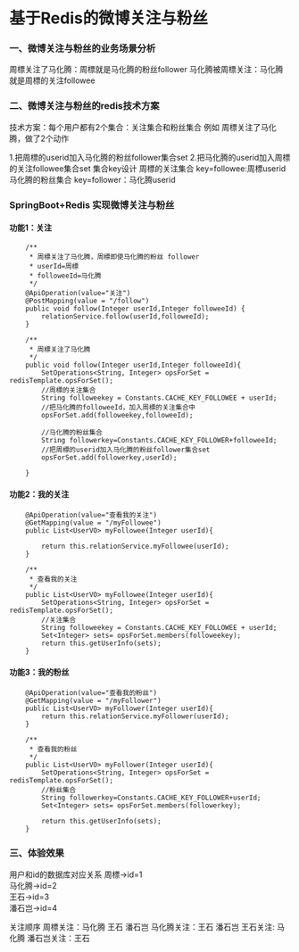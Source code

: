 # 基于Redis的微博关注与粉丝

### 一、微博关注与粉丝的业务场景分析
周標关注了马化腾：周標就是马化腾的粉丝follower
马化腾被周標关注：马化腾就是周標的关注followee

### 二、微博关注与粉丝的redis技术方案
技术方案：每个用户都有2个集合：关注集合和粉丝集合
例如 周標关注了马化腾，做了2个动作

1.把周標的userid加入马化腾的粉丝follower集合set
2.把马化腾的userid加入周標的关注followee集合set
 集合key设计
 周標的关注集合 key=followee:周標userid
 马化腾的粉丝集合 key=follower：马化腾userid


### SpringBoot+Redis 实现微博关注与粉丝
#### 功能1：关注
``` 
    /**
     * 周標关注了马化腾，周標即使马化腾的粉丝 follower
     * userId=周標
     * followeeId=马化腾
     */
    @ApiOperation(value="关注")
    @PostMapping(value = "/follow")
    public void follow(Integer userId,Integer followeeId) {
        relationService.follow(userId,followeeId);
    }
```
``` 
    /**
     * 周標关注了马化腾
     */
    public void follow(Integer userId,Integer followeeId){
        SetOperations<String, Integer> opsForSet = redisTemplate.opsForSet();
        //周標的关注集合
        String followeekey = Constants.CACHE_KEY_FOLLOWEE + userId;
        //把马化腾的followeeId，加入周標的关注集合中
        opsForSet.add(followeekey,followeeId);

        //马化腾的粉丝集合
        String followerkey=Constants.CACHE_KEY_FOLLOWER+followeeId;
        //把周標的userid加入马化腾的粉丝follower集合set
        opsForSet.add(followerkey,userId);

    }
```
#### 功能2：我的关注
``` 
    @ApiOperation(value="查看我的关注")
    @GetMapping(value = "/myFollowee")
    public List<UserVO> myFollowee(Integer userId){

        return this.relationService.myFollowee(userId);
    }
    
    /**
     * 查看我的关注
     */
    public List<UserVO> myFollowee(Integer userId){
        SetOperations<String, Integer> opsForSet = redisTemplate.opsForSet();
        //关注集合
        String followeekey = Constants.CACHE_KEY_FOLLOWEE + userId;
        Set<Integer> sets= opsForSet.members(followeekey);
        return this.getUserInfo(sets);
    }
```

#### 功能3：我的粉丝
``` 
    @ApiOperation(value="查看我的粉丝")
    @GetMapping(value = "/myFollower")
    public List<UserVO> myFollower(Integer userId){
        return this.relationService.myFollower(userId);
    }
```
``` 
    /**
     * 查看我的粉丝
     */
    public List<UserVO> myFollower(Integer userId){
        SetOperations<String, Integer> opsForSet = redisTemplate.opsForSet();
        //粉丝集合
        String followerkey=Constants.CACHE_KEY_FOLLOWER+userId;
        Set<Integer> sets= opsForSet.members(followerkey);

        return this.getUserInfo(sets);
    }
```
### 三、体验效果
用户和id的数据库对应关系
周標->id=1  
马化腾->id=2  
王石->id=3  
潘石岂->id=4  

关注顺序
周標关注：马化腾 王石 潘石岂
马化腾关注：王石 潘石岂
王石关注: 马化腾
潘石岂关注：王石